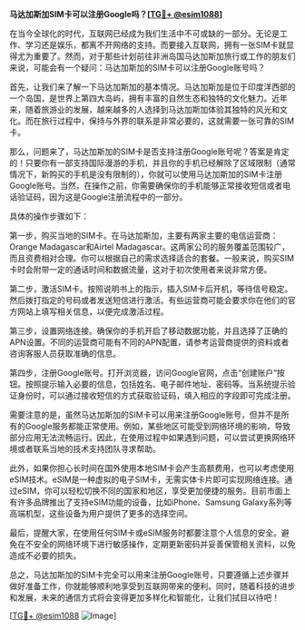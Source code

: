 **马达加斯加SIM卡可以注册Google吗？[[TG💪+ @esim1088](https://t.me/s/esim1088)]**

在当今全球化的时代，互联网已经成为我们生活中不可或缺的一部分。无论是工作、学习还是娱乐，都离不开网络的支持。而要接入互联网，拥有一张SIM卡就显得尤为重要了。然而，对于那些计划前往非洲岛国马达加斯加旅行或工作的朋友们来说，可能会有一个疑问：马达加斯加的SIM卡可以注册Google账号吗？

首先，让我们来了解一下马达加斯加的基本情况。马达加斯加是位于印度洋西部的一个岛国，是世界上第四大岛屿，拥有丰富的自然生态和独特的文化魅力。近年来，随着旅游业的发展，越来越多的人选择到马达加斯加体验其独特的风光和文化。而在旅行过程中，保持与外界的联系是非常必要的，这就需要一张可靠的SIM卡。

那么，问题来了，马达加斯加的SIM卡是否支持注册Google账号呢？答案是肯定的！只要你有一部支持国际漫游的手机，并且你的手机已经解除了区域限制（通常情况下，新购买的手机是没有限制的），你就可以使用马达加斯加的SIM卡注册Google账号。当然，在操作之前，你需要确保你的手机能够正常接收短信或者电话验证码，因为这是Google注册流程中的一部分。

具体的操作步骤如下：

第一步，购买当地的SIM卡。在马达加斯加，主要有两家主要的电信运营商：Orange Madagascar和Airtel Madagascar。这两家公司的服务覆盖范围较广，而且资费相对合理。你可以根据自己的需求选择适合的套餐。一般来说，购买SIM卡时会附带一定的通话时间和数据流量，这对于初次使用者来说非常方便。

第二步，激活SIM卡。按照说明书上的指示，插入SIM卡后开机，等待信号稳定。然后拨打指定的号码或者发送短信进行激活。有些运营商可能会要求你在他们的官方网站上填写相关信息，以便完成激活过程。

第三步，设置网络连接。确保你的手机开启了移动数据功能，并且选择了正确的APN设置。不同的运营商可能有不同的APN配置，请参考运营商提供的资料或者咨询客服人员获取准确的信息。

第四步，注册Google账号。打开浏览器，访问Google官网，点击“创建账户”按钮。按照提示输入必要的信息，包括姓名、电子邮件地址、密码等。当系统提示验证身份时，可以通过接收短信的方式获取验证码，填入相应的字段即可完成注册。

需要注意的是，虽然马达加斯加的SIM卡可以用来注册Google账号，但并不是所有的Google服务都能正常使用。例如，某些地区可能受到网络环境的影响，导致部分应用无法流畅运行。因此，在使用过程中如果遇到问题，可以尝试更换网络环境或者联系当地的技术支持团队寻求帮助。

此外，如果你担心长时间在国外使用本地SIM卡会产生高额费用，也可以考虑使用eSIM技术。eSIM是一种虚拟的电子SIM卡，无需实体卡片即可实现网络连接。通过eSIM，你可以轻松切换不同的国家和地区，享受更加便捷的服务。目前市面上有许多品牌推出了支持eSIM功能的设备，比如iPhone、Samsung Galaxy系列等高端机型，这些设备为用户提供了更多的选择空间。

最后，提醒大家，在使用任何SIM卡或eSIM服务时都要注意个人信息的安全。避免在不安全的网络环境下进行敏感操作，定期更新密码并妥善保管相关资料，以免造成不必要的损失。

总之，马达加斯加的SIM卡完全可以用来注册Google账号，只要遵循上述步骤并做好准备工作，你就能够顺利地享受到互联网带来的便利。同时，随着科技的进步和发展，未来的通信方式将会变得更加多样化和智能化，让我们拭目以待吧！

[[TG💪+ @esim1088](https://t.me/s/esim1088) ![Image](https://i.postimg.cc/4NQfJmqS/Snipaste-2025-05-13-00-14-12.png)]